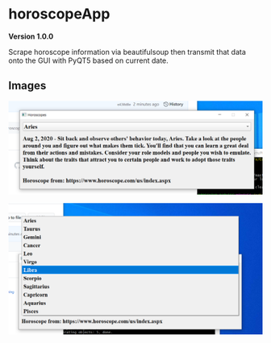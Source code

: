 # horoscopeApp

**Version 1.0.0**

Scrape horoscope information via beautifulsoup then transmit that
data onto the GUI with PyQT5 based on current date.

## Images




![Info](capture1.png)

![All Selections](capture2.png)